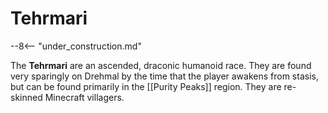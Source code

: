 # Tehrmari

--8<-- "under_construction.md"

The **Tehrmari** are an ascended, draconic humanoid race. They are found very sparingly on Drehmal by the time that the player awakens from stasis, but can be found primarily in the [[Purity Peaks]] region. They are re-skinned Minecraft villagers.